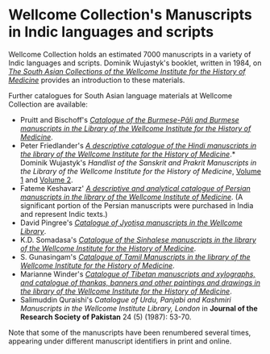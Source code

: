 # Wellcome Collection's Manuscripts in Indic languages and scripts

Wellcome Collection holds an estimated 7000 manuscripts in a variety of Indic languages and scripts. Dominik Wujastyk's booklet, written in 1984, on [*The South Asian Collections of the Wellcome Institute for the History of Medicine*](https://archive.org/details/b20457078) provides an introduction to these materials. 

Further catalogues for South Asian language materials at Wellcome Collection are available:

* Pruitt and Bischoff's [*Catalogue of the Burmese-Pāli and Burmese manuscripts in the Library of the Wellcome Institute for the History of Medicine*](https://wellcomelibrary.org/content/documents/printed-catalogues/catalogue-of-burmese-and-burmese-pali-manuscripts.pdf).
* Peter Friedlander's [*A descriptive catalogue of the Hindi manuscripts in the library of the Wellcome Institute for the History of Medicine*](https://wellcomelibrary.org/content/documents/printed-catalogues/a-descriptive-catalogue-of-the-hindi-manuscripts.pdf).* Dominik Wujastyk's *Handlist of the Sanskrit and Prakrit Manuscripts in the Library of the Wellcome Institute for the History of Medicine*, [Volume 1](https://wellcomelibrary.org/content/documents/printed-catalogues/a-handlist-of-sanskrit-and-prakrit-manuscripts-volume-1.pdf) and [Volume 2](https://wellcomelibrary.org/content/documents/printed-catalogues/a-handlist-of-sanskrit-and-prakrit-manuscripts-volume-2.pdf). 
* Fateme Keshavarz' [*A descriptive and analytical catalogue of Persian manuscripts in the library of the Wellcome Institute of Medicine*](https://wellcomelibrary.org/content/documents/printed-catalogues/a-descriptive-and-analytical-catalogue-of-persian-manuscripts.pdf). (A significant portion of the Persian manuscripts were purchased in India and represent Indic texts.)
* David Pingree's [*Catalogue of Jyotiṣa manuscripts in the Wellcome Library*](https://search.wellcomelibrary.org/iii/encore/record/C__Rb1586034?lang=eng).
* K.D. Somadasa's [*Catalogue of the Sinhalese manuscripts in the library of the Wellcome Institute for the History of Medicine*](https://wellcomelibrary.org/content/documents/printed-catalogues/catalogue-of-the-sinhalese-manuscripts.pdf).
* S. Gunasingam's [*Catalogue of Tamil Manuscripts in the library of the Wellcome Institute for the History of Medicine*](https://www.cambridge.org/core/journals/journal-of-the-royal-asiatic-society/article/catalogue-of-tamil-manuscripts-in-the-library-of-the-wellcome-institute-for-the-history-of-medicine/54CA76377DC476E695E01E3A9ADF841B).
* Marianne Winder's [*Catalogue of Tibetan manuscripts and xylographs, and catalogue of thankas, banners and other paintings and drawings in the library of the Wellcome Institute for the History of Medicine*](https://search.wellcomelibrary.org/iii/encore/record/C__Rb1002393?lang=eng).
* Salimuddin Quraishi's *Catalogue of Urdu, Panjabi and Kashmiri Manuscripts in the Wellcome Institute Library, London* in **Journal of the Research Society of Pakistan** 24 (5) (1987): 53-70.

Note that some of the manuscripts have been renumbered several times, appearing under different manuscript identifiers in print and online.

